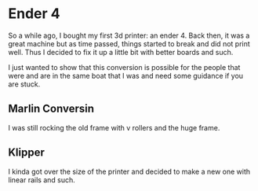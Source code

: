# Ender 4
So a while ago, I bought my first 3d printer: an ender 4. Back then, it was a great machine but as time passed, things started to break and did not print well. Thus I decided to fix it up a little bit with better boards and such.

I just wanted to show that this conversion is possible for the people that were and are in the same boat that I was and need some guidance if you are stuck.

## Marlin Conversin ##
I was still rocking the old frame with v rollers and the huge frame.

## Klipper ##
I kinda got over the size of the printer and decided to make a new one with linear rails and such.
